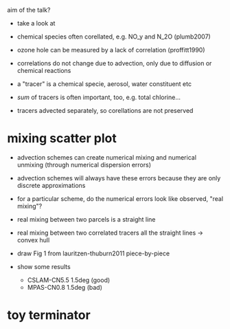 aim of the talk?
- take a look at 

- chemical species often corellated, e.g. NO\_y and N\_2O (plumb2007)
- ozone hole can be measured by a lack of correlation (proffitt1990)
- correlations do not change due to advection, only due to diffusion or chemical reactions
- a "tracer" is a chemical specie, aerosol, water constituent etc
- *sum* of tracers is often important, too, e.g. total chlorine...
- tracers advected separately, so corellations are not preserved

# mixing scatter plot

- advection schemes can create numerical mixing and numerical unmixing (through numerical dispersion errors)
- advection schemes will always have these errors because they are only discrete approximations
- for a particular scheme, do the numerical errors look like observed, "real mixing"?

- real mixing between two parcels is a straight line
- real mixing between two correlated tracers all the straight lines -> convex hull
- draw Fig 1 from lauritzen-thuburn2011 piece-by-piece

- show some results
  - CSLAM-CN5.5 1.5deg (good)
  - MPAS-CN0.8 1.5deg (bad)

# toy terminator
